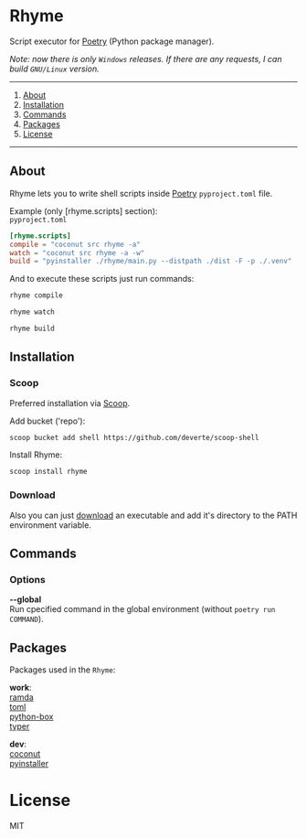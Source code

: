 # Rhyme

Script executor for [Poetry](https://python-poetry.org/) (Python package manager).

*Note: now there is only `Windows` releases. If there are any requests, I can build `GNU/Linux` version.*

---

1. [About](#About)
2. [Installation](#Installation)
3. [Commands](#Commands)
4. [Packages](#Packages)
5. [License](#License)

---


## About
Rhyme lets you to write shell scripts inside [Poetry](https://python-poetry.org/) `pyproject.toml` file.

Example (only [rhyme.scripts] section):  
`pyproject.toml`
```toml
[rhyme.scripts]
compile = "coconut src rhyme -a"
watch = "coconut src rhyme -a -w"
build = "pyinstaller ./rhyme/main.py --distpath ./dist -F -p ./.venv"
```

And to execute these scripts just run commands:
```sh
rhyme compile
```
```sh
rhyme watch
```
```sh
rhyme build
```


## Installation
### Scoop
Preferred installation via [Scoop](https://scoop.sh/).

Add bucket ('repo'):
```sh
scoop bucket add shell https://github.com/deverte/scoop-shell
```

Install Rhyme:
```sh
scoop install rhyme
```

### Download
Also you can just [download](https://github.com/deverte/rhyme/releases) an executable and add it's directory to the PATH environment variable.


## Commands
### Options
**--global**  
Run cpecified command in the global environment (without `poetry run COMMAND`).


## Packages
Packages used in the `Rhyme`:

**work**:  
[ramda](https://github.com/slavaGanzin/ramda.py)  
[toml](https://github.com/uiri/toml)  
[python-box](https://github.com/cdgriffith/Box)  
[typer](https://typer.tiangolo.com/)

**dev**:  
[coconut](http://coconut-lang.org/)  
[pyinstaller](https://www.pyinstaller.org/)


# License
MIT
